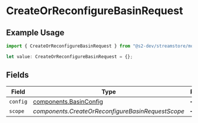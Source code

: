 # CreateOrReconfigureBasinRequest

## Example Usage

```typescript
import { CreateOrReconfigureBasinRequest } from "@s2-dev/streamstore/models/components";

let value: CreateOrReconfigureBasinRequest = {};
```

## Fields

| Field                                                            | Type                                                             | Required                                                         | Description                                                      |
| ---------------------------------------------------------------- | ---------------------------------------------------------------- | ---------------------------------------------------------------- | ---------------------------------------------------------------- |
| `config`                                                         | [components.BasinConfig](../../models/components/basinconfig.md) | :heavy_minus_sign:                                               | N/A                                                              |
| `scope`                                                          | *components.CreateOrReconfigureBasinRequestScope*                | :heavy_minus_sign:                                               | N/A                                                              |